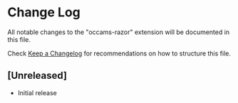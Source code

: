 # Change Log

All notable changes to the "occams-razor" extension will be documented in this file.

Check [Keep a Changelog](http://keepachangelog.com/) for recommendations on how to structure this file.

## [Unreleased]

- Initial release